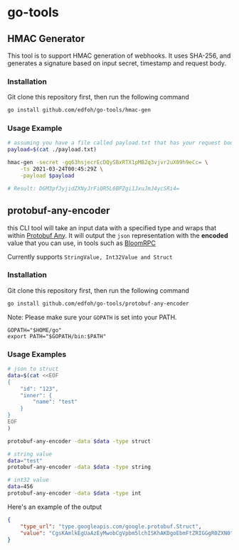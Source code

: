 # go-tools

## HMAC Generator

This tool is to support HMAC generation of webhooks. It uses SHA-256, and generates a signature based on input secret, timestamp and request body.

### Installation 

Git clone this repository first, then run the following command

```sh
go install github.com/edfoh/go-tools/hmac-gen
```


### Usage Example 

```sh
# assuming you have a file called payload.txt that has your request body
payload=$(cat ./payload.txt)

hmac-gen -secret -gq63hsjecrEcDQySBxRTX1pMB2q3vjvr2uX09h9eCc= \
    -ts 2021-03-24T00:45:29Z \
    -payload $payload

# Result: DGM3pfJyjidZXNyJrFiQR5L6BPZgi1JxuJmJ4ycSRi4=

```

## protobuf-any-encoder

this CLI tool will take an input data with a specified type and wraps that within [Protobuf Any](https://developers.google.com/protocol-buffers/docs/proto3#any). It will output the `json` representation with the **encoded** value that you can use, in tools such as [BloomRPC](https://github.com/uw-labs/bloomrpc)

Currently supports `StringValue, Int32Value and Struct`

### Installation

Git clone this repository first, then run the following command

```sh
go install github.com/edfoh/go-tools/protobuf-any-encoder
```

Note: Please make sure your `GOPATH` is set into your PATH.

```
GOPATH="$HOME/go"
export PATH="$GOPATH/bin:$PATH"
```

### Usage Examples

```sh
# json to struct 
data=$(cat <<EOF
{
    "id": "123",
    "inner": {
        "name": "test"
    }
}
EOF
)

protobuf-any-encoder -data $data -type struct

# string value
data="test"
protobuf-any-encoder -data $data -type string

# int32 value
data=456
protobuf-any-encoder -data $data -type int

```

Here's an example of the output

```json
{
    "type_url": "type.googleapis.com/google.protobuf.Struct",
    "value": "CgsKAmlkEgUaAzEyMwobCgVpbm5lchISKhAKDgoEbmFtZRIGGgR0ZXN0"
}
```
